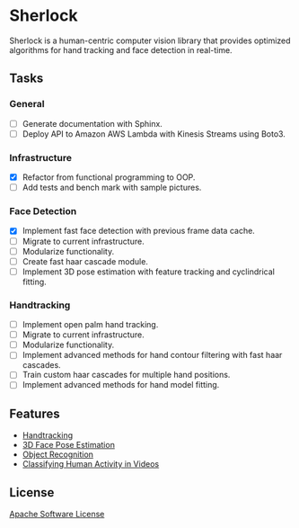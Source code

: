 # Sherlock

Sherlock is a human-centric computer vision library that provides optimized algorithms for hand tracking and face detection in real-time.

## Tasks
### General
- [ ] Generate documentation with Sphinx.
- [ ] Deploy API to Amazon AWS Lambda with Kinesis Streams using Boto3.

### Infrastructure
- [x] Refactor from functional programming to OOP.
- [ ] Add tests and bench mark with sample pictures.

### Face Detection
- [x] Implement fast face detection with previous frame data cache.
- [ ] Migrate to current infrastructure.
- [ ] Modularize functionality.
- [ ] Create fast haar cascade module.
- [ ] Implement 3D pose estimation with feature tracking and cyclindrical fitting.

### Handtracking
- [ ] Implement open palm hand tracking.
- [ ] Migrate to current infrastructure.
- [ ] Modularize functionality.
- [ ] Implement advanced methods for hand contour filtering with fast haar cascades.
- [ ] Train custom haar cascades for multiple hand positions.
- [ ] Implement advanced methods for hand model fitting.

## Features

* [Handtracking](http://www.callaunchpad.org)
* [3D Face Pose Estimation](http://www.callaunchpad.org)
* [Object Recognition](http://www.callaunchpad.org)
* [Classifying Human Activity in Videos](http://www.callaunchpad.org)

## License

[Apache Software License](https://github.com/callaunchpad/sherlock/blob/master/LICENSE)
